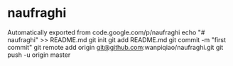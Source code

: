 # naufraghi
Automatically exported from code.google.com/p/naufraghi
echo "# naufraghi" >> README.md
git init
git add README.md
git commit -m "first commit"
git remote add origin git@github.com:wanpiqiao/naufraghi.git
git push -u origin master
